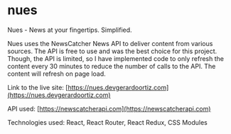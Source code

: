 # nues

Nues - News at your fingertips. Simplified.

Nues uses the NewsCatcher News API to deliver content from various sources. The API is free to use and was the best choice for this project. Though, the API is limited, so I have implemented code to only refresh the content every 30 minutes to reduce the number of calls to the API. The content will refresh on page load.

Link to the live site: [https://nues.devgerardoortiz.com](https://nues.devgerardoortiz.com)

API used: [https://newscatcherapi.com](https://newscatcherapi.com)

Technologies used: React, React Router, React Redux, CSS Modules
